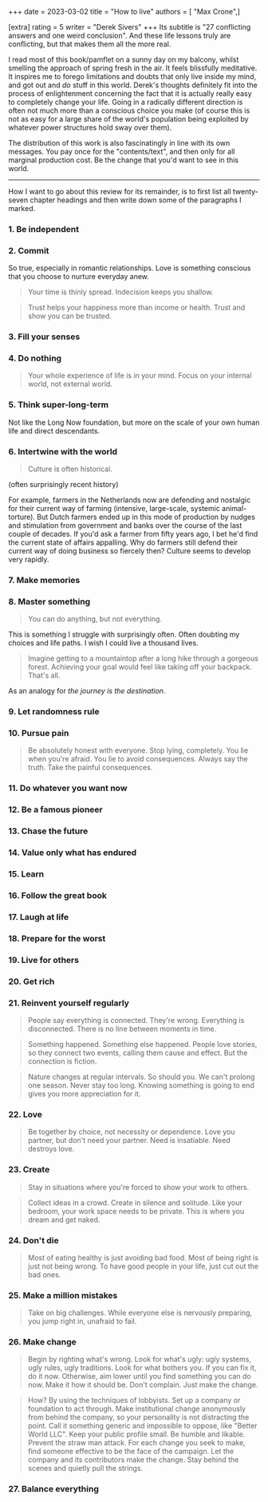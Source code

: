 +++
date = 2023-03-02
title = "How to live"
authors = [ "Max Crone",]

[extra]
rating = 5
writer = "Derek Sivers"
+++
Its subtitle is "27 conflicting answers and one weird conclusion".
And these life lessons truly are conflicting, but that makes them all the more real.
<!-- more -->
I read most of this book/pamflet on a sunny day on my balcony, whilst smelling the approach of spring fresh in the air.
It feels blissfully meditative.
It inspires me to forego limitations and doubts that only live inside my mind, and got out and *do* stuff in this world.
Derek's thoughts definitely fit into the process of enlightenment concerning the fact that it is actually really easy to completely change your life.
Going in a radically different direction is often not much more than a conscious choice you make (of course this is not as easy for a large share of the world's population being exploited by whatever power structures hold sway over them).

The distribution of this work is also fascinatingly in line with its own messages.
You pay once for the "contents/text", and then only for all marginal production cost.
Be the change that you'd want to see in this world.

---

How I want to go about this review for its remainder, is to first list all twenty-seven chapter headings and then write down some of the paragraphs I marked.

### 1. Be independent
### 2. Commit

So true, especially in romantic relationships.
Love is something conscious that you choose to nurture everyday anew.

> Your time is thinly spread.
> Indecision keeps you shallow.

> Trust helps your happiness more than income or health.
> Trust and show you can be trusted.

### 3. Fill your senses
### 4. Do nothing

> Your whole experience of life is in your mind.
> Focus on your internal world, not external world.

### 5. Think super-long-term

Not like the Long Now foundation, but more on the scale of your own human life and direct descendants.

### 6. Intertwine with the world

> Culture is often historical.

(often surprisingly recent history)

For example, farmers in the Netherlands now are defending and nostalgic for their current way of farming (intensive, large-scale, systemic animal-torture).
But Dutch farmers ended up in this mode of production by nudges and stimulation from government and banks over the course of the last couple of decades.
If you'd ask a farmer from fifty years ago, I bet he'd find the current state of affairs appalling.
Why do farmers still defend their current way of doing business so fiercely then?
Culture seems to develop very rapidly.

### 7. Make memories
### 8. Master something

> You can do anything, but not everything.

This is something I struggle with surprisingly often.
Often doubting my choices and life paths.
I wish I could live a thousand lives.

> Imagine getting to a mountaintop after a long hike through a gorgeous forest.
> Achieving your goal would feel like taking off your backpack.
> That's all.

As an analogy for *the journey is the destination*.

### 9. Let randomness rule
### 10. Pursue pain

> Be absolutely honest with everyone.
> Stop lying, completely.
> You lie when you're afraid.
> You lie to avoid consequences.
> Always say the truth.
> Take the painful consequences.

### 11. Do whatever you want now
### 12. Be a famous pioneer
### 13. Chase the future
### 14. Value only what has endured
### 15. Learn
### 16. Follow the great book
### 17. Laugh at life
### 18. Prepare for the worst
### 19. Live for others
### 20. Get rich
### 21. Reinvent yourself regularly

> People say everything is connected.
> They're wrong.
> Everything is disconnected.
> There is no line between moments in time.

> Something happened.
> Something else happened.
> People love stories, so they connect two events,
> calling them cause and effect.
> But the connection is fiction.

> Nature changes at regular intervals.
> So should you.
> We can't prolong one season.
> Never stay too long.
> Knowing something is going to end gives you more appreciation for it.

### 22. Love

> Be together by choice, not necessity or dependence.
> Love you partner, but don't need your partner.
> Need is insatiable.
> Need destroys love.

### 23. Create

> Stay in situations where you're forced to show your work to others.

> Collect ideas in a crowd.
> Create in silence and solitude.
> Like your bedroom, your work space needs to be private.
> This is where you dream and get naked.

### 24. Don't die

> Most of eating healthy is just avoiding bad food.
> Most of being right is just not being wrong.
> To have good people in your life, just cut out the bad ones.

### 25. Make a million mistakes

> Take on big challenges.
> While everyone else is nervously preparing, you jump right in, unafraid to fail.

### 26. Make change

> Begin by righting what's wrong.
> Look for what's ugly: ugly systems, ugly rules, ugly traditions.
> Look for what bothers you.
> If you can fix it, do it now.
> Otherwise, aim lower until you find something you can do now.
> Make it how it should be.
> Don't complain.
> Just make the change.

> How?
> By using the techniques of lobbyists.
> Set up a company or foundation to act through.
> Make institutional change anonymously from behind the company, so your personality is not distracting the point.
> Call it something generic and impossible to oppose, like "Better World LLC".
> Keep your public profile small.
> Be humble and likable.
> Prevent the straw man attack.
> For each change you seek to make, find someone effective to be the face of the campaign.
> Let the company and its contributors make the change.
> Stay behind the scenes and quietly pull the strings.

### 27. Balance everything
